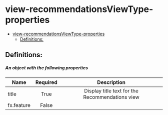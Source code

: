<a name="view-recommendationsviewtype-properties"></a>
# view-recommendationsViewType-properties
* [view-recommendationsViewType-properties](#view-recommendationsviewtype-properties)
    * [Definitions:](#view-recommendationsviewtype-properties-definitions)

<a name="view-recommendationsviewtype-properties-definitions"></a>
## Definitions:
<a name="view-recommendationsviewtype-properties-definitions-an-object-with-the-following-properties"></a>
##### An object with the following properties
| Name | Required | Description
| ---|:--:|:--:|
|title|True|Display title text for the Recommendations view
|fx.feature|False|
